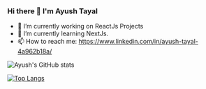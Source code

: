 ### Hi there 👋 I'm Ayush Tayal
- 🔭 I’m currently working on ReactJs Projects
- 🌱 I’m currently learning NextJs.
- 📫 How to reach me: https://www.linkedin.com/in/ayush-tayal-4a962b18a/

![Ayush's GitHub stats](https://github-readme-stats.vercel.app/api?username=Ayush-Tayal&show_icons=true&theme=dracula)

[![Top Langs](https://github-readme-stats.vercel.app/api/top-langs/?username=Ayush-Tayal&layout=compact&theme=gruvbox)](https://github.com/Ayush-Tayal/github-readme-stats)

